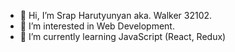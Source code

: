 - 👋 Hi, I’m Srap Harutyunyan aka. Walker 32102.
- 👀 I’m interested in Web Development.
- 🌱 I’m currently learning JavaScript (React, Redux)

<!---
Walker32102/Walker32102 is a ✨ special ✨ repository because its `README.md` (this file) appears on your GitHub profile.
You can click the Preview link to take a look at your changes.
--->
